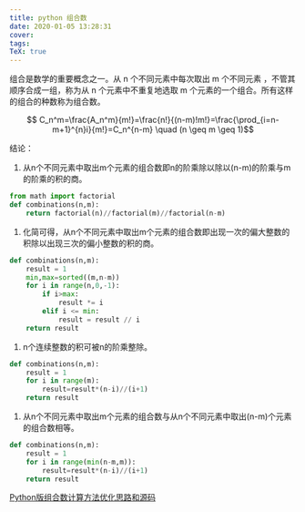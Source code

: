 ```yaml
---
title: python 组合数
date: 2020-01-05 13:28:31
cover:
tags:
TeX: true
---
```


组合是数学的重要概念之一。从 n 个不同元素中每次取出 m 个不同元素 ，不管其顺序合成一组，称为从 n 个元素中不重复地选取 m 个元素的一个组合。所有这样的组合的种数称为组合数。

<!-- more -->
$$ C_n^m=\frac{A_n^m}{m!}=\frac{n!}{(n-m)!m!}=\frac{\prod_{i=n-m+1}^{n}i}{m!}=C_n^{n-m} \quad (n \geq m \geq 1)$$

结论：
1. 从n个不同元素中取出m个元素的组合数即n的阶乘除以除以(n-m)的阶乘与m的阶乘的积的商。

```py
from math import factorial
def combinations(n,m):
    return factorial(n)//factorial(m)//factorial(n-m)
```

1. 化简可得，从n个不同元素中取出m个元素的组合数即出现一次的偏大整数的积除以出现三次的偏小整数的积的商。

```py
def combinations(n,m):
    result = 1
    min,max=sorted((m,n-m))
    for i in range(n,0,-1):
        if i>max:
            result *= i
        elif i <= min:
            result = result // i
    return result
```

1. n个连续整数的积可被n的阶乘整除。

```py
def combinations(n,m):
    result = 1
    for i in range(m):
        result=result*(n-i)//(i+1)
    return result
```

1. 从n个不同元素中取出m个元素的组合数与从n个不同元素中取出(n-m)个元素的组合数相等。

```py
def combinations(n,m):
    result = 1
    for i in range(min(n-m,m)):
        result=result*(n-i)//(i+1)
    return result
```

[Python版组合数计算方法优化思路和源码](https://mp.weixin.qq.com/s?__biz=MzI4MzM2MDgyMQ==&mid=2247484700&idx=1&sn=a92cd5b572f3426215c5077edd911566&chksm=eb8aae46dcfd27504c6c32c3c2b7d12756b97b2850354366e7841ca71df38e9590891dea9c5f&mpshare=1&scene=1&srcid=0105CnjEy8AVCvacDDGmaD2l&sharer_sharetime=1578196700974&sharer_shareid=3726fbb92179608ce6915a88bf3209c9&exportkey=AeVJmUCXvaPlGzrSnNstWZE%3D&pass_ticket=BTWnZASExfQ2s44l%2Faa1gGcF8st07sk22Ohh%2BQylaMjuas6mCV6xn8HzMRrOrhta#rd)